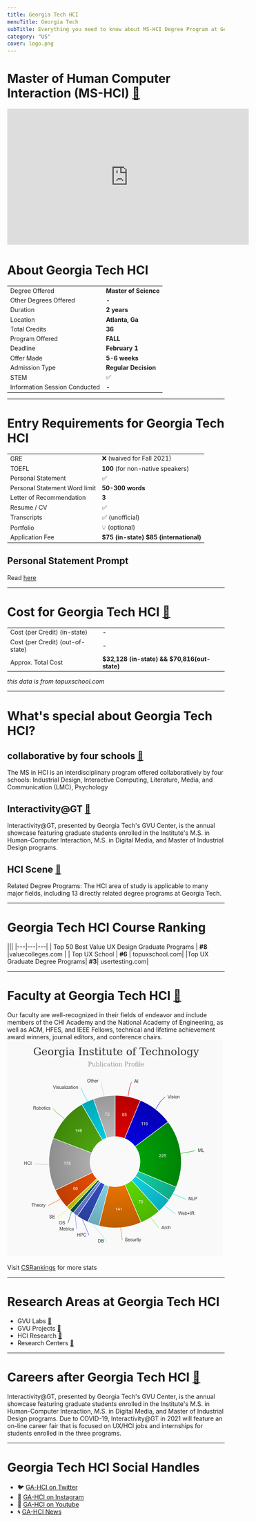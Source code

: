 ```yaml
---
title: Georgia Tech HCI
menuTitle: Georgia Tech
subTitle: Everything you need to know about MS-HCI Degree Program at Georgia Tech, one of the best UX / HCI masters, PHD program in Human Computer Interaction, UX Research & UX Design in United States.
category: "US"
cover: logo.png
---
```


# Master of Human Computer Interaction (MS-HCI) [🔗](http://mshci.gatech.edu/)
<iframe width="560" height="315" src="https://www.youtube.com/embed/6kylRHpYw6E" frameborder="0" allow="accelerometer; autoplay; clipboard-write; encrypted-media; gyroscope; picture-in-picture" allowfullscreen></iframe>

# About Georgia Tech HCI

|   |   |
|---|---|
| Degree Offered |  **Master of Science** |
| Other Degrees Offered| **-**|
| Duration       | **2 years**                      |
| Location       | **Atlanta, Ga**          |
| Total Credits  | **36**                           | 
| Program Offered| **FALL**|
|Deadline| **February 1**  |
|Offer Made| **5-6 weeks**|
|Admission Type| **Regular Decision** |
|STEM| ✅ |
|Information Session Conducted| **-** |

---

# Entry Requirements for Georgia Tech HCI
|   |   |
|---|---|
| GRE | ❌ (waived for Fall 2021)|
| TOEFL       | **100** (for non-native speakers)|
| Personal Statement       | ✅          |
|Personal Statement Word limit| **50-300 words** |
| Letter of Recommendation  | **3**                           | 
|Resume / CV|✅|
|Transcripts|✅ (unofficial) |
|Portfolio|💡 (optional) |
|Application Fee| **$75 (in-state) $85 (international)** |



## Personal Statement Prompt
Read [here](https://admission.gatech.edu/first-year/personal-essays)

---

# Cost for Georgia Tech HCI [🔗](http://www.bursar.gatech.edu/content/tuition-fees)
|   |   |
|---|---|
| Cost (per Credit) (in-state)      | **-**          |
| Cost (per Credit) (out-of-state)      | **-**      |
|Approx. Total Cost| **$32,128 (in-state) && $70,816(out-state)**|
*this data is from topuxschool.com*

---

# What's special about Georgia Tech HCI?

## collaborative by four schools [🔗](https://mshci.gatech.edu/program/about)
The MS in HCI is an interdisciplinary program offered collaboratively by four schools: Industrial Design, Interactive Computing, Literature, Media, and Communication (LMC), Psychology



## Interactivity@GT [🔗](http://interactivity.cc.gatech.edu/)
Interactivity@GT, presented by Georgia Tech's GVU Center, is the annual showcase featuring graduate students enrolled in the Institute's M.S. in Human-Computer Interaction, M.S. in Digital Media, and Master of Industrial Design programs. 

## HCI Scene [🔗](https://mshci.gatech.edu/industry/HCIscene)
Related Degree Programs: The HCI area of study is applicable to many major fields, including 13 directly related degree programs at Georgia Tech.


---

# Georgia Tech HCI Course Ranking
|||
|---|---|---|
| Top 50 Best Value UX Design Graduate Programs  | **#8**  |valuecolleges.com | 
| Top UX School      | **#6**      | topuxschool.com|
|Top UX Graduate Degree Programs| **#3**| usertesting.com|

---

# Faculty at Georgia Tech HCI [🔗](https://mshci.gatech.edu/faculty) 
Our faculty are well-recognized in their fields of endeavor and include members of the CHI Academy and the National Academy of Engineering, as well as ACM, HFES, and IEEE Fellows, technical and lifetime achievement award winners, journal editors, and conference chairs.
![research_stats](research_stats.png)

Visit [CSRankings](http://csrankings.org/#/index?all&us) for more stats 

---

# Research Areas at Georgia Tech HCI
* GVU Labs [🔗](http://gvu.gatech.edu/research/labs )
* GVU Projects [🔗](http://gvu.gatech.edu/research/projects)
* HCI Research [🔗](https://mshci.gatech.edu/research/centers)
* Research Centers [🔗](https://mshci.gatech.edu/research/research_centers)

---

# Careers after Georgia Tech HCI  [🔗](http://interactivity.cc.gatech.edu/)
Interactivity@GT, presented by Georgia Tech's GVU Center, is the annual showcase featuring graduate students enrolled in the Institute's M.S. in Human-Computer Interaction, M.S. in Digital Media, and Master of Industrial Design programs. Due to COVID-19, Interactivity@GT in 2021 will feature an on-line career fair that is focused on UX/HCI jobs and internships for students enrolled in the three programs. 

---

# Georgia Tech HCI Social Handles

* 🐦  [GA-HCI on Twitter ](https://twitter.com/gthci?lang=en)  
* 💢  [GA-HCI on Instagram ](https://www.instagram.com/georgiatechhci/) 
* 🛑  [GA-HCI on Youtube](https://www.youtube.com/channel/UC2AT69b1caaV-GSY2cVvNQA/featured)
* 🌀  [GA-HCI News](https://mshci.gatech.edu/news_events)
















